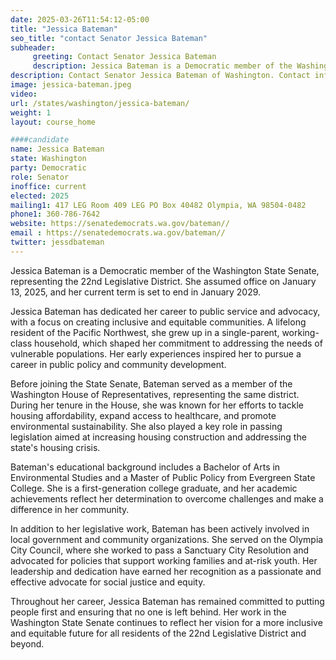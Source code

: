 ```yaml
---
date: 2025-03-26T11:54:12-05:00
title: "Jessica Bateman"
seo_title: "contact Senator Jessica Bateman"
subheader:
     greeting: Contact Senator Jessica Bateman
     description: Jessica Bateman is a Democratic member of the Washington State Senate, representing the 22nd Legislative District. She assumed office on January 13, 2025, and her current term is set to end in January 2029.
description: Contact Senator Jessica Bateman of Washington. Contact information for Jessica Bateman includes email address, phone number, and mailing address.
image: jessica-bateman.jpeg
video:
url: /states/washington/jessica-bateman/
weight: 1
layout: course_home

####candidate
name: Jessica Bateman
state: Washington
party: Democratic
role: Senator
inoffice: current
elected: 2025
mailing1: 417 LEG Room 409 LEG PO Box 40482 Olympia, WA 98504-0482
phone1: 360-786-7642
website: https://senatedemocrats.wa.gov/bateman//
email : https://senatedemocrats.wa.gov/bateman//
twitter: jessdbateman
---
```

Jessica Bateman is a Democratic member of the Washington State Senate, representing the 22nd Legislative District. She assumed office on January 13, 2025, and her current term is set to end in January 2029.

Jessica Bateman has dedicated her career to public service and advocacy, with a focus on creating inclusive and equitable communities. A lifelong resident of the Pacific Northwest, she grew up in a single-parent, working-class household, which shaped her commitment to addressing the needs of vulnerable populations. Her early experiences inspired her to pursue a career in public policy and community development.

Before joining the State Senate, Bateman served as a member of the Washington House of Representatives, representing the same district. During her tenure in the House, she was known for her efforts to tackle housing affordability, expand access to healthcare, and promote environmental sustainability. She also played a key role in passing legislation aimed at increasing housing construction and addressing the state's housing crisis.

Bateman's educational background includes a Bachelor of Arts in Environmental Studies and a Master of Public Policy from Evergreen State College. She is a first-generation college graduate, and her academic achievements reflect her determination to overcome challenges and make a difference in her community.

In addition to her legislative work, Bateman has been actively involved in local government and community organizations. She served on the Olympia City Council, where she worked to pass a Sanctuary City Resolution and advocated for policies that support working families and at-risk youth. Her leadership and dedication have earned her recognition as a passionate and effective advocate for social justice and equity.

Throughout her career, Jessica Bateman has remained committed to putting people first and ensuring that no one is left behind. Her work in the Washington State Senate continues to reflect her vision for a more inclusive and equitable future for all residents of the 22nd Legislative District and beyond.
